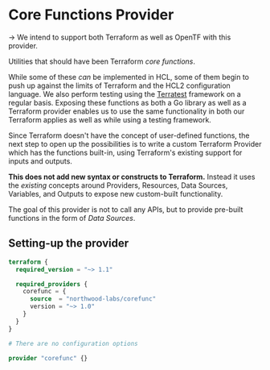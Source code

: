 <!--
---
page_title: "Core Functions Provider"
subcategory: ""
description: |-
  Utilities that should have been Terraform core functions.
  While some of these can be implemented in HCL, some of them begin to
  push up against the limits of Terraform and the HCL2 configuration
  language. We also perform testing using the
  Terratest https://terratest.gruntwork.io framework on a regular basis.
  Exposing these functions as both a Go library as well as a Terraform
  provider enables us to use the same functionality in both our Terraform
  applies as well as while using a testing framework.
  Since Terraform doesn't have the concept of user-defined functions, the
  next step to open up the possibilities is to write a custom Terraform
  Provider which has the functions built-in, using Terraform's existing
  support for inputs and outputs.
  This does not add new syntax or constructs to Terraform. Instead it
  uses the existing concepts around Providers, Resources, Data Sources,
  Variables, and Outputs to expose new custom-built functionality.
  The goal of this provider is not to call any APIs, but to provide
  pre-built functions in the form of Data Sources.
---
-->

# Core Functions Provider

-> We intend to support both Terraform as well as OpenTF with this provider.

Utilities that should have been Terraform _core functions_.

While some of these _can_ be implemented in HCL, some of them begin to
push up against the limits of Terraform and the HCL2 configuration
language. We also perform testing using the
[Terratest](https://terratest.gruntwork.io) framework on a regular basis.
Exposing these functions as both a Go library as well as a Terraform
provider enables us to use the same functionality in both our Terraform
applies as well as while using a testing framework.

Since Terraform doesn't have the concept of user-defined functions, the
next step to open up the possibilities is to write a custom Terraform
Provider which has the functions built-in, using Terraform's existing
support for inputs and outputs.

**This does not add new syntax or constructs to Terraform.** Instead it
uses the _existing_ concepts around Providers, Resources, Data Sources,
Variables, and Outputs to expose new custom-built functionality.

The goal of this provider is not to call any APIs, but to provide
pre-built functions in the form of _Data Sources_.

## Setting-up the provider

```terraform
terraform {
  required_version = "~> 1.1"

  required_providers {
    corefunc = {
      source  = "northwood-labs/corefunc"
      version = "~> 1.0"
    }
  }
}

# There are no configuration options

provider "corefunc" {}
```

<!-- Preview the provider docs with the Terraform registry provider docs preview tool: https://registry.terraform.io/tools/doc-preview -->
